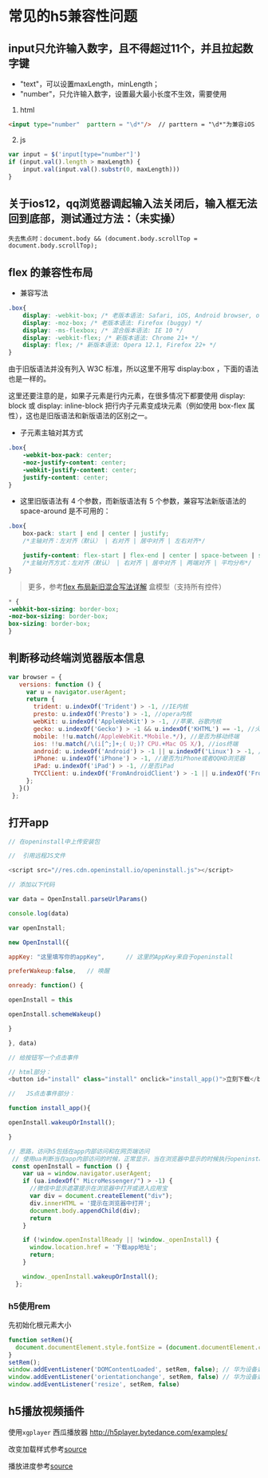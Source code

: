 # 常见的h5兼容性问题
## input只允许输入数字，且不得超过11个，并且拉起数字键

* "text"，可以设置maxLength，minLength；
* "number"，只允许输入数字，设置最大最小长度不生效，需要使用

1. html
```html
<input type="number"  parttern = "\d*"/>  // parttern = "\d*"为兼容iOS
```
2. js
```js
var input = $('input[type="number"]')
if (input.val().length > maxLength) {
    input.val(input.val().substr(0, maxLength)))
}
```

## 关于ios12，qq浏览器调起输入法关闭后，输入框无法回到底部，测试通过方法：（未实操）

    失去焦点时：document.body && (document.body.scrollTop = document.body.scrollTop);

## flex 的兼容性布局

* 兼容写法
```css
.box{
    display: -webkit-box; /* 老版本语法: Safari, iOS, Android browser, older WebKit browsers. */
    display: -moz-box; /* 老版本语法: Firefox (buggy) */
    display: -ms-flexbox; /* 混合版本语法: IE 10 */
    display: -webkit-flex; /* 新版本语法: Chrome 21+ */
    display: flex; /* 新版本语法: Opera 12.1, Firefox 22+ */
}
````
由于旧版语法并没有列入 W3C 标准，所以这里不用写 display:box ，下面的语法也是一样的。

这里还要注意的是，如果子元素是行内元素，在很多情况下都要使用 display: block 或 display: inline-block 把行内子元素变成块元素（例如使用 box-flex 属性），这也是旧版语法和新版语法的区别之一。

* 子元素主轴对其方式
```css
.box{
    -webkit-box-pack: center;
    -moz-justify-content: center;
    -webkit-justify-content: center;
    justify-content: center;
}
```

* 这里旧版语法有 4 个参数，而新版语法有 5 个参数，兼容写法新版语法的 space-around 是不可用的：

```css
.box{
    box-pack: start | end | center | justify;
    /*主轴对齐：左对齐（默认） | 右对齐 | 居中对齐 | 左右对齐*/

    justify-content: flex-start | flex-end | center | space-between | space-around;
    /*主轴对齐方式：左对齐（默认） | 右对齐 | 居中对齐 | 两端对齐 | 平均分布*/
}
```
> 更多，参考[flex 布局新旧混合写法详解](https://segmentfault.com/a/1190000003978624)
盒模型（支持所有控件）
```css
* {
-webkit-box-sizing: border-box;
-moz-box-sizing: border-box;
box-sizing: border-box;
}
```

## 判断移动终端浏览器版本信息
 ```js
 var browser = {
    versions: function () {
      var u = navigator.userAgent;
      return {     
        trident: u.indexOf('Trident') > -1, //IE内核
        presto: u.indexOf('Presto') > -1, //opera内核
        webKit: u.indexOf('AppleWebKit') > -1, //苹果、谷歌内核
        gecko: u.indexOf('Gecko') > -1 && u.indexOf('KHTML') == -1, //火狐内核
        mobile: !!u.match(/AppleWebKit.*Mobile.*/), //是否为移动终端
        ios: !!u.match(/\(i[^;]+;( U;)? CPU.+Mac OS X/), //ios终端
        android: u.indexOf('Android') > -1 || u.indexOf('Linux') > -1, //android终端或uc浏览器
        iPhone: u.indexOf('iPhone') > -1, //是否为iPhone或者QQHD浏览器
        iPad: u.indexOf('iPad') > -1, //是否iPad
        TYCClient: u.indexOf('FromAndroidClient') > -1 || u.indexOf('FromIosClient') > -1 //是否web应该程序，没有头部与底部
      };
    }()
  };
 ```

 ## 打开app

 ```js
// 在openinstall中上传安装包

//  引用远程JS文件

<script src="//res.cdn.openinstall.io/openinstall.js"></script>

// 添加以下代码

var data = OpenInstall.parseUrlParams()

console.log(data)

var openInstall;

new OpenInstall({

appKey: "这里填写你的appKey",      // 这里的AppKey来自于openinstall

preferWakeup:false,   // 唤醒

onready: function() {

openInstall = this

openInstall.schemeWakeup()

}

}, data)

// 给按钮写一个点击事件

// html部分：
<button id="install" class="install" onclick="install_app()">立刻下载</button>

//   JS点击事件部分：

function install_app(){

openInstall.wakeupOrInstall();

}
 ```

```js
// 思路，访问h5包括在app内部访问和在网页端访问
 // 使用ua判断当在app内部访问的时候，正常显示，当在浏览器中显示的时候执行openinstall，openinstall内部判断是打开app还是去app下载页下载
 const openInstall = function () {
    var ua = window.navigator.userAgent;
    if (ua.indexOf(" MicroMessenger/") > -1) {
      //微信中显示遮罩提示在浏览器中打开或进入应用宝
      var div = document.createElement("div");
      div.innerHTML = '提示在浏览器中打开';
      document.body.appendChild(div);
      return
    }

    if (!window.openInstallReady || !window._openInstall) {
      window.location.href = '下载app地址';
      return;
    }

    window._openInstall.wakeupOrInstall();
  };
```
### h5使用rem
先初始化根元素大小
```js
function setRem(){
  document.documentElement.style.fontSize = (document.documentElement.clientWidth/375)*100 + 'px';
}
setRem();
window.addEventListener('DOMContentLoaded', setRem, false); // 华为设备兼容
window.addEventListener('orientationchange', setRem, false) // 华为设备兼容
window.addEventListener('resize', setRem, false)
```
## h5播放视频插件
使用`xgplayer` 西瓜播放器
http://h5player.bytedance.com/examples/

改变加载样式参考[source](https://github.com/bytedance/xgplayer/blob/master/packages/xgplayer/src/control/loading.js)

播放进度参考[source](https://github.com/bytedance/xgplayer/blob/7141112e5db6e64cee3dd60aca129a25e48a79ca/packages/xgplayer/src/control/progress.js)